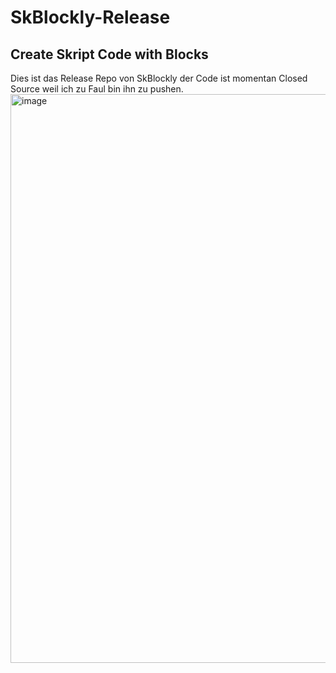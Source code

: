# SkBlockly-Release
## Create Skript Code with Blocks
Dies ist das Release Repo von SkBlockly der Code ist momentan Closed Source weil ich zu Faul bin ihn zu pushen.
<img width="1862" height="910" alt="image" src="https://github.com/user-attachments/assets/4c207418-2299-42b7-acad-25d8381992dc" />
